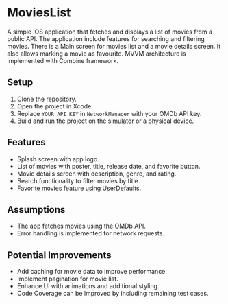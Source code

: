 # MoviesList
A simple iOS application that fetches and displays a list of movies from a public API. The application include features for searching and filtering movies. There is a Main screen for movies list and a movie details screen. It also allows marking a movie as favourite. MVVM architecture is implemented with Combine framework.

## Setup
1. Clone the repository.
2. Open the project in Xcode.
3. Replace `YOUR_API_KEY` in `NetworkManager` with your OMDb API key.
4. Build and run the project on the simulator or a physical device.

## Features
- Splash screen with app logo.
- List of movies with poster, title, release date, and favorite button.
- Movie details screen with description, genre, and rating.
- Search functionality to filter movies by title.
- Favorite movies feature using UserDefaults.

## Assumptions
- The app fetches movies using the OMDb API.
- Error handling is implemented for network requests.

## Potential Improvements
- Add caching for movie data to improve performance.
- Implement pagination for movie list.
- Enhance UI with animations and additional styling.
- Code Coverage can be improved by including remaining test cases.

